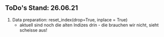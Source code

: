 ## ToDo's Stand: 26.06.21

1. Data preparation: reset_index(drop=True, inplace = True)
    - aktuell sind noch die alten Indizes drin - die brauchen wir nicht, sieht scheisse aus!
    